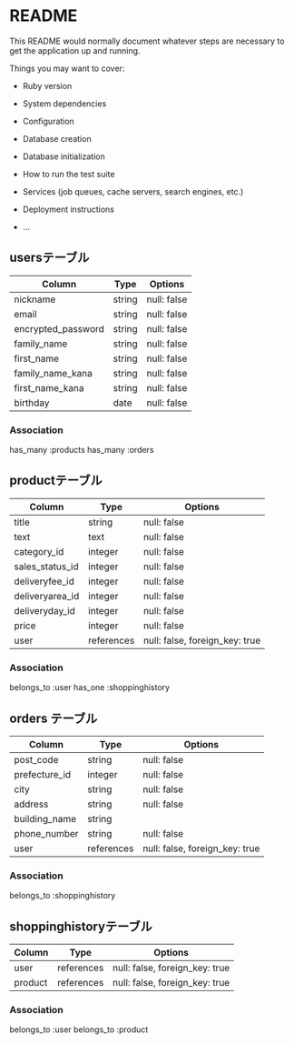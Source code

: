 # README

This README would normally document whatever steps are necessary to get the
application up and running.

Things you may want to cover:

* Ruby version

* System dependencies

* Configuration

* Database creation

* Database initialization

* How to run the test suite

* Services (job queues, cache servers, search engines, etc.)

* Deployment instructions

* ...

## usersテーブル
|Column|Type|Options|
|------|----|-------|
| nickname         | string  | null: false |
| email            | string  | null: false |
| encrypted_password         | string  | null: false |
| family_name        | string  | null: false |
| first_name       | string  | null: false |
| family_name_kana   | string  | null: false |
| first_name_kana  | string  | null: false |
| birthday         | date | null: false |

### Association
 has_many :products
 has_many :orders

## productテーブル
|Column|Type|Options|
|------|----|-------|
| title | string | null: false |
| text | text | null: false |
| category_id | integer | null: false |
| sales_status_id | integer | null: false |
| deliveryfee_id | integer | null: false |
| deliveryarea_id | integer | null: false  |
| deliveryday_id | integer | null: false |
| price | integer | null: false |
| user | references | null: false, foreign_key: true |

### Association
belongs_to :user
has_one :shoppinghistory

## orders テーブル
|Column|Type|Options|
|------|----|-------|
| post_code | string | null: false|
| prefecture_id | integer | null: false|
| city | string | null: false|
| address | string | null: false|
| building_name | string |      |
| phone_number | string | null: false|
| user | references | null: false, foreign_key: true |

### Association
 belongs_to :shoppinghistory

 ## shoppinghistoryテーブル
|Column|Type|Options|
|------|----|-------|
| user | references | null: false, foreign_key: true |
| product | references | null: false, foreign_key: true |

### Association
belongs_to :user
belongs_to :product